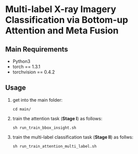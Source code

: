 # Multi-label X-ray Imagery Classification via Bottom-up Attention and Meta Fusion 



## Main Requirements

+ Python3
+ torch == 1.3.1
+ torchvision == 0.4.2



## Usage

1. get into the main folder:

   ```shell
   cd main/
   ```

2. train the attention task (**Stage I**) as follows:

   ```shell
   sh run_train_bbox_insight.sh
   ```

3. train the multi-label classification task (**Stage II**) as follws:

   ```shell
   sh run_train_attention_multi_label.sh
   ```

   

